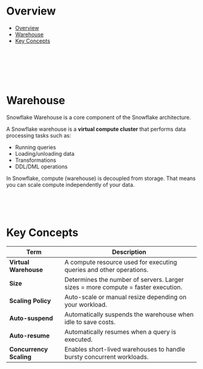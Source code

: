 # Overview

- [Overview](#overview)
- [Warehouse](#warehouse)
- [Key Concepts](#key-concepts)

&nbsp;

&nbsp;

&nbsp;

# Warehouse

Snowflake Warehouse is a core component of the Snowflake architecture.

A Snowflake warehouse is a **virtual compute cluster** that performs data processing tasks such as:

- Running queries
- Loading/unloading data
- Transformations
- DDL/DML operations

In Snowflake, compute (warehouse) is decoupled from storage. That means you can scale compute independently of your data.

&nbsp;

&nbsp;

# Key Concepts

| Term                    | Description                                                                       |
| ----------------------- | --------------------------------------------------------------------------------- |
| **Virtual Warehouse**   | A compute resource used for executing queries and other operations.               |
| **Size**                | Determines the number of servers. Larger sizes = more compute = faster execution. |
| **Scaling Policy**      | Auto-scale or manual resize depending on your workload.                           |
| **Auto-suspend**        | Automatically suspends the warehouse when idle to save costs.                     |
| **Auto-resume**         | Automatically resumes when a query is executed.                                   |
| **Concurrency Scaling** | Enables short-lived warehouses to handle bursty concurrent workloads.             |

&nbsp;

&nbsp;

&nbsp;

&nbsp;

&nbsp;

&nbsp;

&nbsp;

&nbsp;

&nbsp;

&nbsp;

&nbsp;

&nbsp;

&nbsp;

&nbsp;

&nbsp;

&nbsp;

&nbsp;

&nbsp;

&nbsp;

&nbsp;

&nbsp;

&nbsp;

&nbsp;

&nbsp;
